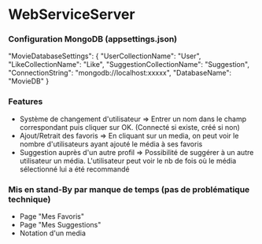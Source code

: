 # WebServiceServer

### Configuration MongoDB (appsettings.json)

"MovieDatabaseSettings": {
    "UserCollectionName": "User",
    "LikeCollectionName": "Like",
    "SuggestionCollectionName": "Suggestion",
    "ConnectionString": "mongodb://localhost:xxxxx",
    "DatabaseName": "MovieDB"
  }
 
### Features
 - Système de changement d'utilisateur => Entrer un nom dans le champ correspondant puis cliquer sur OK. (Connecté si existe, créé si non)
 - Ajout/Retrait des favoris => En cliquant sur un media, on peut voir le nombre d'utilisateurs ayant ajouté le média à ses favoris
 - Suggestion auprès d'un autre profil => Possibilité de suggérer à un autre utilisateur un média. L'utilisateur peut voir le nb de fois où le média sélectionné lui a été recommandé

### Mis en stand-By par manque de temps (pas de problématique technique)
- Page "Mes Favoris"
- Page "Mes Suggestions"
- Notation d'un media
